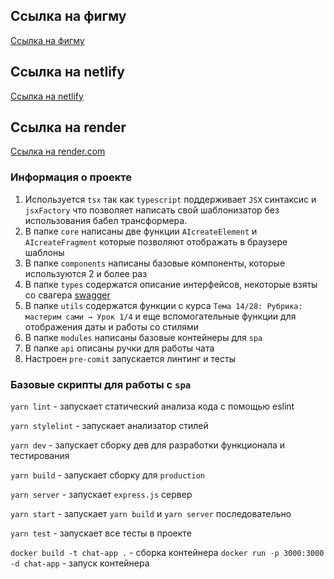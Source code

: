 ## Ссылка на фигму

[Ссылка на фигму](https://www.figma.com/file/8KoRwpKjd2BYAAKclhEO57/project-1?node-id=0%3A1&t=zOsGCuxpS3BUmaW9-0)

## Ссылка на netlify

[Ссылка на netlify](https://gilded-palmier-bd3854.netlify.app/)

## Ссылка на render

[Ссылка на render.com](https://webchat-hb6k.onrender.com/)

### Информация о проекте

1. Используется `tsx` так как `typescript` поддерживает `JSX` синтаксис и `jsxFactory` что позволяет написать свой шаблонизатор без использования бабел трансформера.
2. В папке `core` написаны две функции `AIcreateElement` и `AIcreateFragment` которые позволяют отображать в браузере шаблоны
3. В папке `components` написаны базовые компоненты, которые используются 2 и более раз
4. В папке `types` содержатся описание интерфейсов, некоторые взяты со свагера [swagger](https://ya-praktikum.tech/api/v2/swagger/#/)
5. В папке `utils` содержатся функции с курса `Тема 14/28: Рубрика: мастерим сами → Урок 1/4` и еще вспомогательные функции для отображения даты и работы со стилями
6. В папке `modules` написаны базовые контейнеры для `spa`
7. В папке `api` описаны ручки для работы чата
8. Настроен `pre-comit` запускается линтинг и тесты

### Базовые скрипты для работы с `spa`

`yarn lint` - запускает статический анализа кода с помощью eslint

`yarn stylelint` - запускает анализатор стилей

`yarn dev` - запускает сборку дев для разработки функционала и тестирования

`yarn build` - запускает сборку для `production`

`yarn server` - запускает `express.js` сервер

`yarn start` - запускает `yarn build` и `yarn server` последовательно

`yarn test` - запускает все тесты в проекте

`docker build -t chat-app .` - сборка контейнера
`docker run -p 3000:3000 -d chat-app` - запуск контейнера
